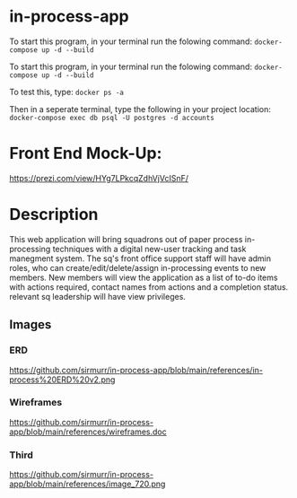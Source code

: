 # in-process-app
To start this program, in your terminal run the folowing command:  `docker-compose up -d --build`

To start this program, in your terminal run the folowing command: `docker-compose up -d --build`

To test this, type: `docker ps -a`

Then in a seperate terminal, type the following in your project location: `docker-compose exec db psql -U postgres -d accounts`

# Front End Mock-Up:

https://prezi.com/view/HYg7LPkcqZdhVjVcISnF/

# Description

This web application will bring squadrons out of paper process in-processing techniques with a digital new-user tracking and task manegment system. The sq's front office support staff will have admin roles, who can create/edit/delete/assign in-processing events to new members. New members will view the application as a list of to-do items with actions required, contact names from actions and a completion status. relevant sq leadership will have view privileges.

## Images

### ERD
https://github.com/sirmurr/in-process-app/blob/main/references/in-process%20ERD%20v2.png

### Wireframes
https://github.com/sirmurr/in-process-app/blob/main/references/wireframes.doc

### Third
https://github.com/sirmurr/in-process-app/blob/main/references/image_720.png
